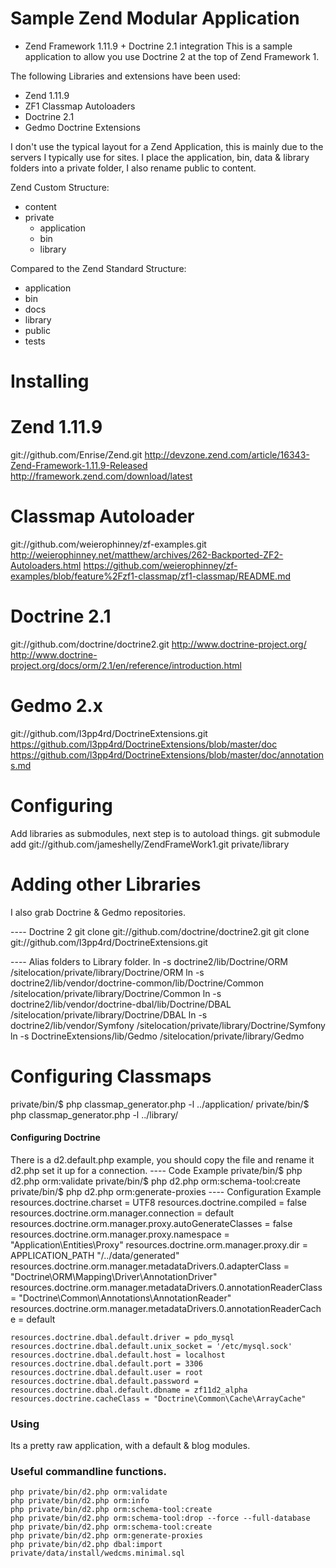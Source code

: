 # Sample Zend Modular Application

- Zend Framework 1.11.9 + Doctrine 2.1 integration
This is a sample application to allow you use Doctrine 2 at the top of Zend Framework 1.

The following Libraries and extensions have been used:

 +  Zend 1.11.9
 +  ZF1 Classmap Autoloaders
 +  Doctrine 2.1
 +  Gedmo Doctrine Extensions
 
I don't use the typical layout for a Zend Application, this is mainly due to the servers I typically use for sites. I place the application, bin, data & library folders into a private folder, I also rename public to content.

Zend Custom Structure:

 *  content
 *  private
	 +  application
	 +  bin
	 +  library

Compared to the Zend Standard Structure:

 *  application
 *  bin
 *  docs
 *  library
 *  public
 *  tests


# Installing

# Zend 1.11.9
git://github.com/Enrise/Zend.git
http://devzone.zend.com/article/16343-Zend-Framework-1.11.9-Released
http://framework.zend.com/download/latest

# Classmap Autoloader
git://github.com/weierophinney/zf-examples.git
http://weierophinney.net/matthew/archives/262-Backported-ZF2-Autoloaders.html
https://github.com/weierophinney/zf-examples/blob/feature%2Fzf1-classmap/zf1-classmap/README.md

# Doctrine 2.1
git://github.com/doctrine/doctrine2.git
http://www.doctrine-project.org/
http://www.doctrine-project.org/docs/orm/2.1/en/reference/introduction.html

# Gedmo 2.x
git://github.com/l3pp4rd/DoctrineExtensions.git
https://github.com/l3pp4rd/DoctrineExtensions/blob/master/doc
https://github.com/l3pp4rd/DoctrineExtensions/blob/master/doc/annotations.md

# Configuring
Add libraries as submodules, next step is to autoload things.
git submodule add git://github.com/jameshelly/ZendFrameWork1.git private/library

# Adding other Libraries
I also grab Doctrine & Gedmo repositories.

---- Doctrine 2
git clone git://github.com/doctrine/doctrine2.git 
git clone git://github.com/l3pp4rd/DoctrineExtensions.git

---- Alias folders to Library folder.
	ln -s doctrine2/lib/Doctrine/ORM  /sitelocation/private/library/Doctrine/ORM
	ln -s doctrine2/lib/vendor/doctrine-common/lib/Doctrine/Common  /sitelocation/private/library/Doctrine/Common
	ln -s doctrine2/lib/vendor/doctrine-dbal/lib/Doctrine/DBAL  /sitelocation/private/library/Doctrine/DBAL
	ln -s doctrine2/lib/vendor/Symfony  /sitelocation/private/library/Doctrine/Symfony
	ln -s DoctrineExtensions/lib/Gedmo  /sitelocation/private/library/Gedmo

# Configuring Classmaps
private/bin/$ php classmap_generator.php -l ../application/
private/bin/$ php classmap_generator.php -l ../library/

#### Configuring Doctrine
There is a d2.default.php example, you should copy the file and rename it d2.php set it up for a connection.
---- Code Example
	private/bin/$ php d2.php orm:validate
	private/bin/$ php d2.php orm:schema-tool:create
	private/bin/$ php d2.php orm:generate-proxies
---- Configuration Example
	resources.doctrine.charset = UTF8
	resources.doctrine.compiled = false
	resources.doctrine.orm.manager.connection     							= default
	resources.doctrine.orm.manager.proxy.autoGenerateClasses 				= false
	resources.doctrine.orm.manager.proxy.namespace           				= "Application\Entities\Proxy"
	resources.doctrine.orm.manager.proxy.dir                 				= APPLICATION_PATH "/../data/generated"
	resources.doctrine.orm.manager.metadataDrivers.0.adapterClass          	= "Doctrine\ORM\Mapping\Driver\AnnotationDriver"
	resources.doctrine.orm.manager.metadataDrivers.0.annotationReaderClass 	= "Doctrine\Common\Annotations\AnnotationReader"
	resources.doctrine.orm.manager.metadataDrivers.0.annotationReaderCache 	= default

	resources.doctrine.dbal.default.driver = pdo_mysql
	resources.doctrine.dbal.default.unix_socket = '/etc/mysql.sock'
	resources.doctrine.dbal.default.host = localhost
	resources.doctrine.dbal.default.port = 3306
	resources.doctrine.dbal.default.user = root
	resources.doctrine.dbal.default.password = 
	resources.doctrine.dbal.default.dbname = zf11d2_alpha
	resources.doctrine.cacheClass = "Doctrine\Common\Cache\ArrayCache"

### Using
Its a pretty raw application, with a default & blog modules.

### Useful commandline functions.
	php private/bin/d2.php orm:validate
	php private/bin/d2.php orm:info
	php private/bin/d2.php orm:schema-tool:create
	php private/bin/d2.php orm:schema-tool:drop --force --full-database
	php private/bin/d2.php orm:schema-tool:create
	php private/bin/d2.php orm:generate-proxies
	php private/bin/d2.php dbal:import private/data/install/wedcms.minimal.sql
